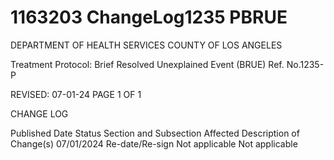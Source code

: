 # 1163203 ChangeLog1235 PBRUE

DEPARTMENT OF HEALTH SERVICES 
COUNTY OF LOS ANGELES 
 
Treatment Protocol: Brief Resolved Unexplained Event (BRUE) Ref. No.1235-P 
 
 
 
 
 
 
REVISED: 07-01-24 PAGE 1 OF 1 
 
CHANGE LOG 
 
Published 
Date 
Status Section and 
Subsection Affected 
Description of Change(s) 
07/01/2024 Re-date/Re-sign Not applicable Not applicable
